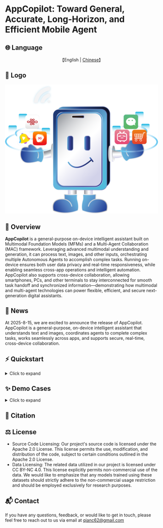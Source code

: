 # AppCopilot: Toward General, Accurate, Long‑Horizon, and Efficient Mobile Agent

## 🌐 Language

<p align="center">
    【English | <a href="readme/README-Chinese.md">Chinese</a>】
</p>

## 🎨 Logo

![Emulator Demo](images/logo.png)

## 📖 Overview

**AppCopilot** is a general-purpose on-device intelligent assistant built on Multimodal Foundation Models (MFMs) and a Multi-Agent Collaboration (MAC) framework. Leveraging advanced multimodal understanding and generation, it can process text, images, and other inputs, orchestrating multiple Autonomous Agents to accomplish complex tasks. Running on-device ensures both user data privacy and real-time responsiveness, while enabling seamless cross-app operations and intelligent automation. AppCopilot also supports cross-device collaboration, allowing smartphones, PCs, and other terminals to stay interconnected for smooth task handoff and synchronized information—demonstrating how multimodal and multi-agent technologies can power flexible, efficient, and secure next-generation digital assistants.

## 🎉 News

At 2025-8-15, we are excited to announce the release of AppCopilot. AppCopilot is a general-purpose, on-device intelligent assistant that understands text and images, coordinates agents to complete complex tasks, works seamlessly across apps, and supports secure, real-time, cross-device collaboration.

## ⚡️ Quickstart

<details>
<summary>Click to expand</summary>


### AppCopilot Local Execution

This section mainly describes how to connect to a pre-trained model deployed on the server via API and run AppCopilot locally.

#### Local Environment Basic Requirements

Table 1 shows the relevant dependency requirements for the local environment.

| **Dependency** | **Specific Requirement** |
| -------------- | ------------------------ |
| Operating System | OS that supports Android Studio |
| Software | Install Android Studio |
| Python Environment | Install Python (recommended version: 3.12) |
| Network | Disable local VPN, ensure the server-side vLLM API can be connected properly |

##### Install Android Studio
Android Studio is an integrated development environment for the Android platform. You can download it from its [official website](https://developer.android.com/studio).

---

#### Server Environment Basic Requirements

Table 2 shows the relevant dependency requirements for the server environment.

| **Dependency** | **Specific Requirement** |
| -------------- | ------------------------ |
| Operating System | OS that supports Conda and vLLM |
| Software | Install Conda, create vLLM environment, and install vLLM dependencies |

##### Install Conda
Conda is an open-source, cross-platform package and environment manager for quickly installing, running, and managing multi-language software packages and their dependencies. Download from its [official website](https://anaconda.org/anaconda/conda).  

After installing Conda, configure a Python virtual environment (recommended version: 3.10):
```bash
conda create --name vllm_env python=3.10
```

##### Install vLLM
[vLLM Documentation](https://docs.vllm.ai/en/latest/) — vLLM is an open-source, high-performance framework and engine for LLM inference and serving. It enables faster responses for generative AI applications while reducing cost and improving efficiency. Install version 0.9.1 as follows:

```bash
pip install vllm==0.9.1
```

##### Other Configurations
To enable AppCopilot to connect to the server via API, configure the remaining server environment dependencies as follows:
```bash
pip install git+https://github.com/huggingface/transformers@f3f6c86582611976e72be054675e2bf0abb5f775
pip install accelerate
pip install qwen-vl-utils
pip install openai
git clone https://huggingface.co/Qwen/Qwen-VL-7B
```

---

#### Clone the Code

First, clone the repository to the local machine and add the relevant files:
```bash
mkdir AppCopilot
cd AppCopilot
git clone https://github.com/GUIAgents-Dev/GUI-Android.git .
```

To improve the agent's ability to operate on Android devices, install YADB (Yet Another Debug Bridge) to enhance native ADB (Android Debug Bridge) functionality. YADB overcomes limitations of ADB in text input, screenshot capture, and UI layout extraction, providing more efficient and precise operations.

In the current directory, execute:
```bash
git clone https://github.com/ysbing/YADB.git ./YADB
```

---

#### Configure Local System Environment Variables

##### Configure `adb` Environment Variable

1. **Windows**:  
   - Right-click **This PC**, choose **Properties**, click **Advanced system settings**, and then click **Environment Variables**.  
   - In **System Variables**, click **New**, enter variable name `adb` and set the variable value to the directory path where adb is located (e.g., `C:\Android\Sdk\platform-tools`).  
   - Then in the **System Variables** list, find `Path`, click **Edit**, **New**, and enter `%adb%`.

2. **macOS/Linux**:  
   - Edit `~/.bashrc` or `~/.bash_profile` and add the adb path at the end of the file:
     ```bash
     /Users/user/Android/Sdk/platform-tools
     ```
   - Save and run `source ~/.bashrc` or `source ~/.bash_profile` to apply changes.

After configuration, run:
```bash
adb version
```
If adb version info is printed, the configuration is successful.

##### Configure `emulator` Environment Variable

Configuration is similar to adb:

1. **Windows**:  
   
   - Same as adb, but set variable name `emulator` and value to emulator directory (e.g., `C:\Android\Sdk\emulator`).  
   - Add `%emulator%` to `Path`.
   
2. **macOS/Linux**:  
   - Edit `~/.bashrc` or `~/.bash_profile` and add:
     ```bash
     /Users/user/Library/Android/Sdk/emulator
     ```
   - Save and run `source ~/.bashrc` or `source ~/.bash_profile`.

Check with:
```bash
emulator version
```

---

#### Configure Android Devices

##### Configure Emulator

We use Android Studio to create and manage Android Virtual Devices (AVD). See [official docs](https://developer.android.com/studio/run/managing-avds).

1. **List emulator names**:
```bash
emulator -list-avds
```
2. **Configure emulator network**:
```bash
emulator -avd <android> -dns-server <Local DNS Server>
```
Replace `<android>` with emulator name and `<Local DNS Server>` with your DNS. First time specify DNS, later can simply:
```bash
emulator -avd <android>
```
If snapshot errors occur, add `-no-snapshot-load`.

After completing the above configuration, the Android emulator should run locally with an interactive GUI, support mouse operations, and access the internet via host network sharing. The following figure shows the project page after launching the Android virtual machine.

![Emulator Demo](images/emunew.png)

##### Configure Physical Device

Besides AVD, the agent can operate a physical Android phone via adb. Example with **Xiaomi MIUI 14.0.11**:

1. Enable Developer Mode: Settings → My Device → All Specs → Tap MIUI Version 7 times.
2. Enable USB Debugging: Settings → Developer Options → USB Debugging.
3. Connect phone via USB, then run:
```bash
adb devices
```
If your device serial appears, adb connection is ready.

---

#### Configure Python Dependencies
Recommended Python 3.12. Navigate to the previously cloned `GUI-Android` directory on your local machine, and install the following dependencies:
```bash
pip install -r requirements.txt
```

#### Configure Model API Keys
Edit `./wrappers/constants.py`:



```python
# ----- model config -----
MODEL_EXTRACT = "deepseek-v3-250324"
ERROR_CALLING_LLM = "Error calling LLM"
MODEL_NOT_FOUND = "LLM not found"

# Modify to the actual local listening port
END_POINT = "http://localhost:8001/v1/chat/completions"
PORTS = [8002, 8003, 8004]

# Replace with your own API key and Base URL
CLIENT_API_KEY = "switch to your own api key"
CLIENT_BASE_URL = "switch to your own base url"
CLIENT = OpenAI(api_key=CLIENT_API_KEY, base_url=CLIENT_BASE_URL)
```

---

#### Start Server-side vLLM Services

To enable remote invocation of the server-hosted LLM from the locally running AppCopilot, you must pre-deploy and start the vLLM inference service on the server. The service exposes model access via an HTTP API. Start it from the command line, setting the model path to the directory of your trained checkpoint. Launch vLLM for both the trained GUI model and the downloaded Qwen-VL-7B model, binding them to ports **8001** and **8002**, respectively.

**GUI model service**:

```bash
# Replace `/your/model/path` with the actual path to your GUI model.
vllm serve /your/model/path   
--served-model-name AgentCPM-GUI \
--tensor_parallel_size 1 \  
--trust-remote-code \  
--gpu-memory-utilization 0.9 \  
--limit-mm-per-prompt image=10 \  
--max_model_len 2048 \  
--port 8001
```

**Qwen-VL-7B model service**:

```bash
# Replace `/your/model/path` with the actual path to your Qwen-VL-7B model.
vllm serve /your/model/path  
--served-model-name AgentCPM-GUI   
--tensor-parallel-size 1   
--trust-remote-code   
--gpu-memory-utilization 0.9   
--port 8002
```

---

#### Run AppCopilot Locally

Before starting the program locally, you should first forward port **8001** from the remote server to local port **8001**, and forward port **8002** from the remote server to local port **8002**. This ensures that the local environment can access the server-side model services via HTTP API. Port forwarding can be performed by executing the corresponding commands in the local terminal.

```bash
ssh -L 8001:localhost:8001 username@model-server-ip
ssh -L 8002:localhost:8002 username@model-server-ip
```

---

#### Single-Device Mode

To run AppCopilot on a single device, open a terminal on your local machine, navigate to the directory containing `run_agent.py`, and execute the script with the desired arguments according to the parameter reference table below. 
The example below enables voice input and audio feedback, and runs a custom task:

```bash
# Enable voice input and audio feedback, and run a custom task
python run_agent.py --custom-task --enable-voice-input --enable-audio
```

##### Command-Line Parameters for run_agent.py

| Parameter                       | Type | Description                                                  |
| ------------------------------- | ---- | ------------------------------------------------------------ |
| `--predefined-task <TASK_NAME>` | str  | Specify the name of a predefined task (must be in the built-in list). |
| `--custom-task`                 | flag | Enable custom task mode, skipping predefined task selection. |
| `--enable-experience`           | flag | Enable experience-based task matching mechanism.             |
| `--enable-voice-input`          | flag | Enable voice input (only effective in custom task mode).     |
| `--enable-audio`                | flag | Enable audio feedback.                                       |
| `--show-tasks`                  | flag | Display all available predefined tasks and exit.             |
| `--enable-vision-parser`        | flag | Use `omniparser` for coordinate calibration.                 |
| `--read-final-page`             | flag | Enable reading aloud of the final interface.                 |

---

#### Multi-Device Mode

To run AppCopilot across multiple devices, navigate to the directory containing `cross_device_agent.py` and execute it with the appropriate arguments according to the table below.

##### Command-Line Parameters for cross_device_agent.py

| Parameter          | Type | Description                                      |
| ------------------ | ---- | ------------------------------------------------ |
| `--device1-serial` | str  | ADB serial number of device 1 (optional).        |
| `--device1-port`   | int  | Communication port of device 1 (default: 11001). |
| `--device2-serial` | str  | ADB serial number of device 2 (optional).        |
| `--device2-port`   | int  | Communication port of device 2 (default: 11002). |
| `--task`           | str  | Cross-device task command.                       |

### Model Post-training on the Server

This section introduces the complete workflow for reproducing model post-training on the server, including **data preprocessing**, **Supervised Fine-Tuning (SFT)**, **Reinforcement Fine-Tuning (RFT)**, and **model inference evaluation** after post-training.

---

#### Data Preprocessing

Before post-training the model, we first preprocess the collected GUI interaction data. 

The data processing workflow consists of three main steps:

1. **Data cleaning** – remove low-quality samples.
2. **Data format standardization** – convert valid data into a unified structured format.
3. **Data augmentation** – expand dataset size to improve model generalization.

##### Data Cleaning

The cleaning process is handled by the provided `clear.py` script, which only depends on Python standard libraries.  

Before running, modify the path parameters in the main function according to your dataset location:

```python
if __name__ == "__main__":
    main_folder = "/your/path1"  # Path to data to clean
    tmp_folder = "/your/path2"   # Store samples with duplicate 'instruction' fields
    tmp_step_folder = "/your/path3"  # Store samples with invalid path length
```

Run:

```bash
python clear.py
```

##### Data Format Standardization

Run the provided `data.py` script after modifying path parameters:

```python
def main():
    source_base = "/your/path1"      # Input raw data directory
    destination_base = "/your/path2" # Output standardized data directory
```

Run:

```bash
python data.py
```

##### Data Augmentation

Run `data_process_ins.py` after modifying model and path parameters:

```python
client = OpenAI(
  api_key='your_api_key',
  base_url='your_base_url'
)
model_name = "your_model"

source_base = "/your/path1"      # Input directory
destination_base = "/your/path2" # Output directory
```

Run:

```bash
python data_process_ins.py
```

---

#### Supervised Fine-Tuning (SFT)

##### Environment Setup

All SFT-related scripts are integrated in `finetune_ds.sh`.  
Enter the SFT directory and set up the environment:

```bash
conda create -n gui-sft python=3.10
conda activate gui-sft
# Comment out flash-attn in requirements.txt before installing
pip install -r requirements.txt
pip install flash_attn==2.7.4.post1 -i https://pypi.tuna.tsinghua.edu.cn/simple --no-build-isolation
```

##### Running SFT

Modify `finetune_ds.sh` paths before running:

```bash
MODEL="/path/to/your/model"
DATA="/your/path/to/data"
EVAL_DATA="/your/path/to/eval_data"
LLM_TYPE="qwen" # Change depending on model
```

Run:

```bash
bash finetune_ds.sh
```

---

#### Reinforcement Fine-Tuning (RFT)

##### Environment Setup

All RFT-related scripts are in `fsdp.sh`. 
Enter the RFT directory and set up the environment:

```bash
conda create -n fjr-arl python=3.11
conda activate fjr-arl

# Install dependencies (comment out flash_attn, torch, transformers in requirements.txt before install)
pip install -r requirements.txt
pip install flash_attn==2.7.4.post1 -i https://pypi.tuna.tsinghua.edu.cn/simple --no-build-isolation
pip install torch==2.6.0 torchvision==0.21.0 torchaudio==2.6.0 --index-url https://download.pytorch.org/whl/cu124
pip install transformers==4.51.0
```

##### Running RFT

Modify `fsdp.sh` before running:

```bash
source /opt/miniconda3/bin/activate fjr-arl
--model_name_or_path /path/to/your/model
--dataset_name /path/to/your/dataset
--eval_dataset_name /path/to/your/eval_dataset
```

Before running the RFT process, make sure that the `trainer/utils` folder and `trainer/arl.py` in the server environment are properly configured, and that they are at the same directory level as `fsdp.sh` and `grpo.py`.
If the paths are not set correctly, the program will fail to load the required modules and will not run.
Once the path parameters are correctly set, you can execute the corresponding command in the terminal to start the RFT process.

Run:

```bash
bash fsdp.sh
```

---

#### Model Inference Evaluation

The evaluation process is in `eval.sh`.  
Modify paths before running:

```bash
model_base_path="/path/to/your/model"
data_name="/path/to/your/data"
model_name="your_model_name"
base_output_dir="/path/to/your/output"
```

Before running the model inference evaluation, make sure that the `utils` folder in the server environment is properly configured and is located at the same directory level as `eval.sh`, `run_predict_minicpm.py`, and `run_eval_agent.py`.
If the paths are not set correctly, the program will fail to load the required modules and will not run.
Once the path parameters are correctly set, you can execute the corresponding command in the terminal to start the model inference evaluation process.

Run:

```bash
bash eval.sh
```

---

### Resource Summary

The project includes clear, well-structured scripts and configuration files for **data processing**, **post-training**, and **evaluation**, ensuring reproducibility.

#### Data Processing Scripts

| File                   | Type   | Description                            |
| ---------------------- | ------ | -------------------------------------- |
| `clear.py`             | Python | Cleans raw data                        |
| `data.py`              | Python | Converts raw data to structured format |
| `data_process_ins.py`  | Python | Instruction text augmentation          |
| `data_process_bbox.py` | Python | Bounding box augmentation              |

**Dataset Sizes**:

| Stage                     | Size |
| ------------------------- | ---- |
| GUI Grounding Pretraining | 12M  |
| SFT                       | 6M   |

#### Post-Training Scripts

| File             | Type   | Description              |
| ---------------- | ------ | ------------------------ |
| `finetune_ds.sh` | Shell  | SFT command script       |
| `finetune.py`    | Python | Main SFT program         |
| `dataset.py`     | Python | Dataset builder          |
| `trainer.py`     | Python | Trainer builder          |
| `fsdp.sh`        | Shell  | RFT command script       |
| `trainer/utils`  | Folder | Called by `grpo.py`      |
| `fsdp2_dst.yml`  | YAML   | Distributed RFT config   |
| `grpo.py`        | Python | Distributed RFT training |
| `trainer/arl.py` | Python | Called by `grpo.py`      |
| `configs.py`     | Python | Called by `grpo.py`      |

#### Evaluation Scripts

| File                     | Type   | Description                      |
| ------------------------ | ------ | -------------------------------- |
| `eval.sh`                | Shell  | Automated inference & evaluation |
| `run_predict_minicpm.py` | Python | Model inference                  |
| `run_eval_agent.py`      | Python | Automated evaluation             |
| `utils`                  | Folder | Called by `run_eval_agent.py`    |

</details>

## ✨ **Demo Cases**

<details>
<summary>Click to expand</summary>


### Case 1: Long horizon
![Long Horizon Demo](images/long_horizon.png)

Fig shows the execution using the "search bar filtering" path, demonstrating **active control** over requirement boundaries. The core logic is **precise requirement decomposition**: first search "restaurant" for full coverage, then set "Nearby" distance filter, finally switch to "Highest Rating" sorting. Each step directly corresponds to core instruction conditions.

The path difference reflects the Agent's dynamic balance between **"efficiency" and "accuracy"**. The recommendation path prioritizes efficiency when content matches requirements; the search path prioritizes accuracy when recommendation reliability is uncertain. This balancing depends on real-time judgment of requirement clarity and recommendation reliability.

The task is successfully completed, demonstrating long horizon capabilities in complex application scenarios.

### Case 2: Double end
![Cross Device Demo](images/double_end.png)

As shown in Fig, Lili's device stores 5G Kuan Shijie viewing history data, while the user's device completes gift purchasing. This demonstrates **cross-device multi-agent collaboration**, **user preference extraction**, and **cross-application decision-making**.

After authorization verification, the Agent locates the history module and extracts key information from the most recent video. But raw video lists can't directly guide gift selection. Here, the Agent extracts IP keywords from "Crayon Shin-chan" to infer potential interests. This transcends simple data transfer by achieving a leap from data to preference to demand through content understanding.

On the user's device, the Agent receives "Crayon Shin-chan" keywords and launches Taobao. It locates relevant gifts through search, maintaining process coherence across multiple operations.

Critically, the task highlights the core value of cross-device service—breaking device barriers to achieve precise data-to-service docking. Traditional scenarios require manual preference inquiry and product search; the Agent automates the entire process from data collection to product recommendation.

### Case 3: Triple end

![Triple end Demo](images/triple_end.png)

As shown in Fig, Lili's and Fanfan's devices store viewing history data, while the user's device completes gift purchasing. This extends agent capabilities **from individual users to multi-user collaborative operations**. This isn't simple technical stacking but a paradigm shift from personal assistants to distributed collaboration networks.

Each agent focuses on parsing its own 5G Kuan Shijie history to **extract individual preferences**. The user's agent integrates preference data from both ends to drive targeted gift selection. In this architecture, each agent has independent computational space and decision boundaries, preserving core attributes representing individual intent while breaking limitations through collaboration.

The multi-device task confirms the feasibility of a **distributed intelligence system**. First, addressing reasoning and coordination challenges with incomplete information: Lili's and Fanfan's agents only know their own task status; the user's agent cannot directly access raw data on other devices. Through **data desensitization and intent recognition mechanisms**, agents collaborate accurately despite information gaps.

Second, addressing communication and negotiation mechanisms: agents achieve precise intent transmission through unified protocols despite heterogeneous systems. The successful execution validates that the **mobile agent system has upgraded from single-agent to a system-level architecture with multi-agent collaboration, distributed state modeling, and mechanism design capabilities**. This upgrade's core value enables intelligent services to break single-user boundaries and complete complex cross-domain long-horizon tasks through multiple autonomous agents collaborating—moving toward realizing the "theoretically expandable to massive terminals" vision of collective intelligence.

</details>


## 🔎 Citation

## ⚖️ License

- Source Code Licensing: Our project's source code is licensed under the Apache 2.0 License. This license permits the use, modification, and distribution of the code, subject to certain conditions outlined in the Apache 2.0 License.
- Data Licensing: The related data utilized in our project is licensed under CC BY-NC 4.0. This license explicitly permits non-commercial use of the data. We would like to emphasize that any models trained using these datasets should strictly adhere to the non-commercial usage restriction and should be employed exclusively for research purposes.

## 📬 Contact

If you have any questions, feedback, or would like to get in touch, please feel free to reach out to us via email at [qianc62@gmail.com](mailto:qianc62@gmail.com)
